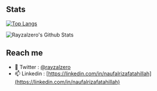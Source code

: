 ## Stats

[![Top Langs](https://github-readme-stats.vercel.app/api/top-langs/?username=rayzalzero&layout=compact)](https://github.com/anuraghazra/github-readme-stats)

![Rayzalzero's Github Stats](https://github-readme-stats.vercel.app/api?username=rayzalzero&show_icons=true)

## Reach me

- 🔭 Twitter : [@rayzalzero](https://twitter.com/rayzalzero)
- 📫 Linkedin : [https://linkedin.com/in/naufalrizafatahillah](https://linkedin.com/in/naufalrizafatahillah)
<!--
**rayzalzero/rayzalzero** is a ✨ _special_ ✨ repository because its `README.md` (this file) appears on your GitHub profile.

Here are some ideas to get you started:

- 🔭 I’m currently working on ...
- 🌱 I’m currently learning ...
- 👯 I’m looking to collaborate on ...
- 🤔 I’m looking for help with ...
- 💬 Ask me about ...
- 📫 How to reach me: ...
- 😄 Pronouns: ...
- ⚡ Fun fact: ...
-->
